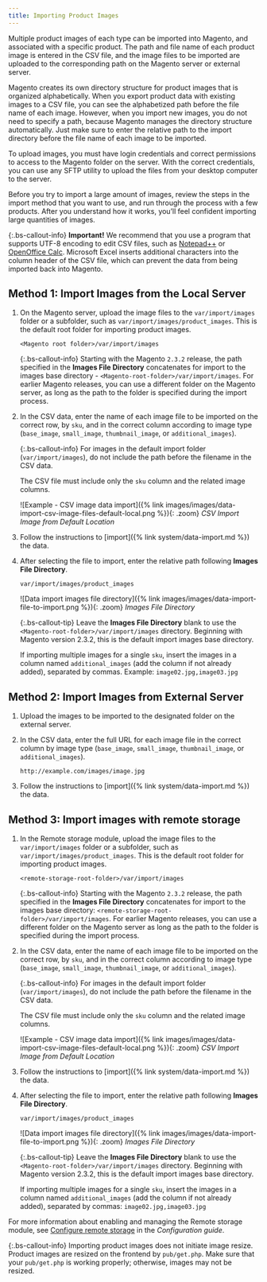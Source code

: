 ```yaml
---
title: Importing Product Images
---
```


Multiple product images of each type can be imported into Magento, and associated with a specific product. The path and file name of each product image is entered in the CSV file, and the image files to be imported are uploaded to the corresponding path on the Magento server or external server.

Magento creates its own directory structure for product images that is organized alphabetically. When you export product data with existing images to a CSV file, you can see the alphabetized path before the file name of each image. However, when you import new images, you do not need to specify a path, because Magento manages the directory structure automatically. Just make sure to enter the relative path to the import directory before the file name of each image to be imported.

To upload images, you must have login credentials and correct permissions to access to the Magento folder on the server. With the correct credentials, you can use any SFTP utility to upload the files from your desktop computer to the server.

Before you try to import a large amount of images, review the steps in the import method that you want to use, and run through the process with a few products. After you understand how it works, you’ll feel confident importing large quantities of images.

{:.bs-callout-info}
**Important!** We recommend that you use a program that supports UTF-8 encoding to edit CSV files, such as [Notepad++][1] or [OpenOffice Calc][2]. Microsoft Excel inserts additional characters into the column header of the CSV file, which can prevent the data from being imported back into Magento.

## Method 1: Import Images from the Local Server

1. On the Magento server, upload the image files to the `var/import/images` folder or a subfolder, such as `var/import/images/product_images`. This is the default root folder for importing product images.

    ```terminal
    <Magento root folder>/var/import/images
    ```

    {:.bs-callout-info}
    Starting with the Magento `2.3.2` release, the path specified in the **Images File Directory** concatenates for import to the images base directory - `<Magento-root-folder>/var/import/images`. For earlier Magento releases, you can use a different folder on the Magento server, as long as the path to the folder is specified during the import process.

1. In the CSV data, enter the name of each image file to be imported on the correct row, by `sku`, and in the correct column according to image type (`base_image`, `small_image`, `thumbnail_image`, or `additional_images`).

    {:.bs-callout-info}
    For images in the default import folder (`var/import/images`), do not include the path before the filename in the CSV data.

    The CSV file must include only the `sku` column and the related image columns.

    ![Example - CSV image data import]({% link images/images/data-import-csv-image-files-default-local.png %}){: .zoom}
    _CSV Import Image from Default Location_

1. Follow the instructions to [import]({% link system/data-import.md %}) the data.

1. After selecting the file to import, enter the relative path following **Images File Directory**.

    ```terminal
    var/import/images/product_images
    ```

    ![Data import images file directory]({% link images/images/data-import-file-to-import.png %}){: .zoom}
    _Images File Directory_

    {:.bs-callout-tip}
    Leave the **Images File Directory** blank to use the `<Magento-root-folder>/var/import/images` directory. Beginning with Magento version 2.3.2, this is the default import images base directory.

    If importing multiple images for a single `sku`, insert the images in a column named `additional_images` (add the column if not already added), separated by commas. Example: `image02.jpg,image03.jpg`

## Method 2: Import Images from External Server

1. Upload the images to be imported to the designated folder on the external server.

1. In the CSV data, enter the full URL for each image file in the correct column by image type (`base_image`, `small_image`, `thumbnail_image`, or `additional_images`).

    ```terminal
    http://example.com/images/image.jpg
    ```

1. Follow the instructions to [import]({% link system/data-import.md %}) the data.

## Method 3: Import images with remote storage

1. In the Remote storage module, upload the image files to the `var/import/images` folder or a subfolder, such as `var/import/images/product_images`. This is the default root folder for importing product images.

    ```terminal
    <remote-storage-root-folder>/var/import/images
    ```

    {:.bs-callout-info}
    Starting with the Magento `2.3.2` release, the path specified in the **Images File Directory** concatenates for import to the images base directory: `<remote-storage-root-folder>/var/import/images`. For earlier Magento releases, you can use a different folder on the Magento server as long as the path to the folder is specified during the import process.

1. In the CSV data, enter the name of each image file to be imported on the correct row, by `sku`, and in the correct column according to image type (`base_image`, `small_image`, `thumbnail_image`, or `additional_images`).

    {:.bs-callout-info}
    For images in the default import folder (`var/import/images`), do not include the path before the filename in the CSV data.

    The CSV file must include only the `sku` column and the related image columns.

    ![Example - CSV image data import]({% link images/images/data-import-csv-image-files-default-local.png %}){: .zoom}
    _CSV Import Image from Default Location_

1. Follow the instructions to [import]({% link system/data-import.md %}) the data.

1. After selecting the file to import, enter the relative path following **Images File Directory**.

    ```terminal
    var/import/images/product_images
    ```

    ![Data import images file directory]({% link images/images/data-import-file-to-import.png %}){: .zoom}
    _Images File Directory_

    {:.bs-callout-tip}
    Leave the **Images File Directory** blank to use the `<Magento-root-folder>/var/import/images` directory. Beginning with Magento version 2.3.2, this is the default import images base directory.

    If importing multiple images for a single `sku`, insert the images in a column named `additional_images` (add the column if not already added), separated by commas: `image02.jpg,image03.jpg`

For more information about enabling and managing the Remote storage module, see [Configure remote storage][3] in the _Configuration guide_.

{:.bs-callout-info}
Importing product images does not initiate image resize. Product images are resized on the frontend by `pub/get.php`. Make sure that your `pub/get.php` is working properly; otherwise, images may not be resized.

[1]: http://notepad-plus-plus.org/
[2]: https://www.openoffice.org/
[3]: https://devdocs.magento.com/guides/v2.4/config-guide/remote-storage/config-remote-storage.html

